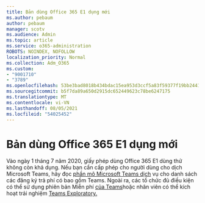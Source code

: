 ```yaml
---
title: Bản dùng Office 365 E1 dụng mới
ms.author: pebaum
author: pebaum
manager: scotv
ms.audience: Admin
ms.topic: article
ms.service: o365-administration
ROBOTS: NOINDEX, NOFOLLOW
localization_priority: Normal
ms.collection: Adm_O365
ms.custom:
- "9001710"
- "3789"
ms.openlocfilehash: 53be3bad8018b434bdac15ea953d3ccf5a83f59377f19bb2441247ee4892e26c
ms.sourcegitcommit: b5f7da89a650d2915dc652449623c78be6247175
ms.translationtype: MT
ms.contentlocale: vi-VN
ms.lasthandoff: 08/05/2021
ms.locfileid: "54025452"
---
```

# <a name="new-office-365-e1-trial"></a>Bản dùng Office 365 E1 dụng mới

Vào ngày 1 tháng 7 năm 2020, giấy phép dùng Office 365 E1 dùng thử không còn khả dụng. Nếu bạn cần cấp phép cho người dùng cho dịch Microsoft Teams, hãy đọc [phần mô Microsoft Teams dịch](https://docs.microsoft.com/office365/servicedescriptions/teams-service-description) vụ cho danh sách các đăng ký trả phí có bao gồm Teams. Ngoài ra, các tổ chức đủ điều kiện có thể sử dụng phiên bản Miễn phí [của Teams](https://support.office.com/article/Welcome-to-Microsoft-Teams-free-6d79a648-6913-4696-9237-ed13de64ae3c)hoặc nhân viên có thể kích hoạt trải nghiệm [Teams Exploratory.](https://docs.microsoft.com/MicrosoftTeams/teams-exploratory)
